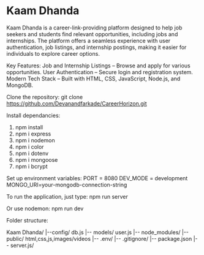 # Kaam Dhanda
Kaam Dhanda is a career-link-providing platform designed to help job seekers and students find relevant opportunities, including jobs and internships. The platform offers a seamless experience with user authentication, job listings, and internship postings, making it easier for individuals to explore career options.

Key Features:
Job and Internship Listings – Browse and apply for various opportunities.
User Authentication – Secure login and registration system.
Modern Tech Stack – Built with HTML, CSS, JavaScript, Node.js, and MongoDB.

Clone the repository:
git clone https://github.com/Devanandfarkade/CareerHorizon.git

Install dependancies:
1) npm install
2) npm i express
3) npm i nodemon
4) npm i color
5) npm i dotenv
6) npm i mongoose
7) npm i bcrypt

Set up environment variables:
PORT = 8080
DEV_MODE = development
MONGO_URI=your-mongodb-connection-string

To run the application, just type:
npm run server

Or use nodemon:
npm run dev

Folder structure:

Kaam Dhanda/
|--config/  db.js
|-- models/  user.js
|-- node_modules/ 
|--public/  html,css,js,images/videos
|-- .env/
|-- .gitignore/
|-- package.json
|-- server.js/
